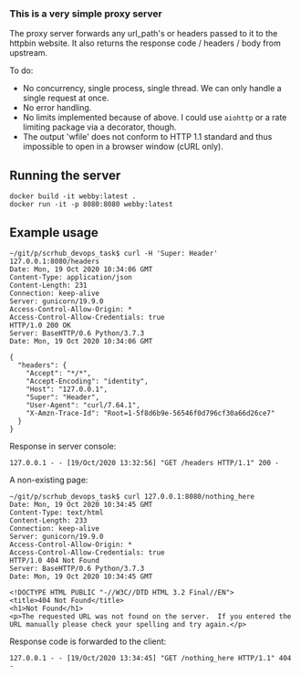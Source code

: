 ### This is a very simple proxy server

The proxy server forwards any url_path's or headers passed to it to the httpbin website. It also returns the response code / headers / body from upstream.

To do:
* No concurrency, single process, single thread. We can only handle a single request at once.
* No error handling.
* No limits implemented because of above. I could use `aiohttp` or a rate limiting package via a decorator, though.
* The output 'wfile' does not conform to HTTP 1.1 standard and thus impossible to open in a browser window (cURL only).

## Running the server
```
docker build -it webby:latest .
docker run -it -p 8080:8080 webby:latest
```

## Example usage
```
~/git/p/scrhub_devops_task$ curl -H 'Super: Header' 127.0.0.1:8080/headers
Date: Mon, 19 Oct 2020 10:34:06 GMT
Content-Type: application/json
Content-Length: 231
Connection: keep-alive
Server: gunicorn/19.9.0
Access-Control-Allow-Origin: *
Access-Control-Allow-Credentials: true
HTTP/1.0 200 OK
Server: BaseHTTP/0.6 Python/3.7.3
Date: Mon, 19 Oct 2020 10:34:06 GMT

{
  "headers": {
    "Accept": "*/*",
    "Accept-Encoding": "identity",
    "Host": "127.0.0.1",
    "Super": "Header",
    "User-Agent": "curl/7.64.1",
    "X-Amzn-Trace-Id": "Root=1-5f8d6b9e-56546f0d796cf30a66d26ce7"
  }
}
```
Response in server console:
```
127.0.0.1 - - [19/Oct/2020 13:32:56] "GET /headers HTTP/1.1" 200 -
```

A non-existing page:
```
~/git/p/scrhub_devops_task$ curl 127.0.0.1:8080/nothing_here
Date: Mon, 19 Oct 2020 10:34:45 GMT
Content-Type: text/html
Content-Length: 233
Connection: keep-alive
Server: gunicorn/19.9.0
Access-Control-Allow-Origin: *
Access-Control-Allow-Credentials: true
HTTP/1.0 404 Not Found
Server: BaseHTTP/0.6 Python/3.7.3
Date: Mon, 19 Oct 2020 10:34:45 GMT

<!DOCTYPE HTML PUBLIC "-//W3C//DTD HTML 3.2 Final//EN">
<title>404 Not Found</title>
<h1>Not Found</h1>
<p>The requested URL was not found on the server.  If you entered the URL manually please check your spelling and try again.</p>
```
Response code is forwarded to the client:
```
127.0.0.1 - - [19/Oct/2020 13:34:45] "GET /nothing_here HTTP/1.1" 404 -
```
